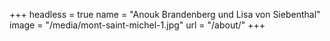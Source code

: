 +++
headless = true
name = "Anouk Brandenberg und Lisa von Siebenthal"
image = "/media/mont-saint-michel-1.jpg"
url = "/about/"
+++
